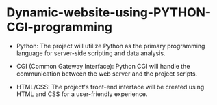 <h1> Dynamic-website-using-PYTHON-CGI-programming </h1>

- Python: The project will utilize Python as the primary programming language for server-side scripting and data analysis.

- CGI (Common Gateway Interface): Python CGI will handle the communication between the web server and the project scripts.
  
- HTML/CSS: The project's front-end interface will be created using HTML and CSS for a user-friendly experience.
